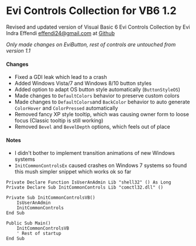 # Evi Controls Collection for VB6 1.2
Revised and updated version of Visual Basic 6 Evi Controls Collection by Evi Indra Effendi <effendi24@gmail.com> at [Github](https://github.com/Planet-Source-Code/evi-indra-effendi-evi-collection-control-xp-update-v1-1__1-69723)

_Only made changes on EviButton, rest of controls are untouched from version 1.1_

#### Changes 
* Fixed a GDI leak which lead to a crash
* Added Windows Vista/7 and Windows 8/10 button styles
* Added option to adapt OS button style automatically (`ButtonStyleOS`)
* Made changes to `DefaultColors` behavior to preserve custom colors
* Made changes to `DefaultColors`and `BackColor` behavior to auto generate `ColorHover` and `ColorPressed` automatically
* Removed fancy XP style tooltip, which was causing owner form to loose focus (Classic tooltip is still working)
* Removed `Bevel` and `BevelDepth` options, which feels out of place

#### Notes
* I didn't bother to implement transition animations of new Windows systems
* `InitCommonControlsEx` caused crashes on Windows 7 systems so found this mush simpler snippet which works ok so far

``` vba
Private Declare Function IsUserAnAdmin Lib "shell32" () As Long
Private Declare Sub InitCommonControls Lib "comctl32.dll" ()

Private Sub InitCommonControlsVB()
    IsUserAnAdmin
    InitCommonControls
End Sub

Public Sub Main()
    InitCommonControlsVB
    ' Rest of startup
End Sub

```
